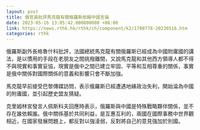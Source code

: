 ```yaml
---
layout: post
title: 俄官員批評馬克龍有關俄羅斯依賴中國言論
date: 2023-05-16 13:05:42.000000000 +08:00
link: https://news.rthk.hk/rthk/ch/component/k2/1700778-20230516.htm
categories: rthk
---
```


俄羅斯副外長格魯什科批評，法國總統馬克龍有關俄羅斯已經成為中國附庸國的講法，是以慣用的手段在老朋友之間挑撥離間，又說馬克龍和其他西方領導人都不得不與現實和事實妥協，現實是俄中之間已建立牢固、平等和互相尊重的關係，事實是俄中關係對國際關係的意義和影響只會不斷加強。

馬克龍早前接受巴黎傳媒訪問，表示俄羅斯已經遭遇地緣政治失利，開始淪為中國的附庸國，並引起歷史盟友猜疑。

克里姆林宮發言人佩斯科夫回應時表示，俄羅斯與中國是特殊戰略夥伴關係，並不存在誰依賴誰。俄中關係基於共同利益，是互惠互利的，兩國在國際事務中世界觀相近，在國家發展問題上，都反對以強淩弱，反對將自己的意見強加於別國。
